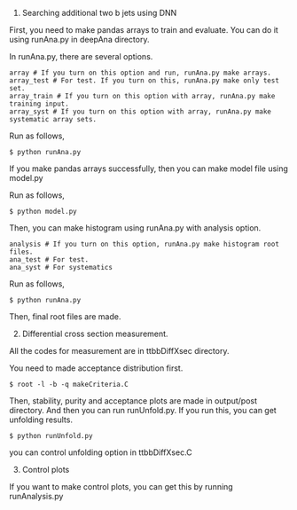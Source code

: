1. Searching additional two b jets using DNN

First, you need to make pandas arrays to train and evaluate. You can do it using runAna.py in deepAna directory.

In runAna.py, there are several options.
~~~
array # If you turn on this option and run, runAna.py make arrays.
array_test # For test. If you turn on this, runAna.py make only test set.
array_train # If you turn on this option with array, runAna.py make training input.
array_syst # If you turn on this option with array, runAna.py make systematic array sets.
~~~

Run as follows,

~~~
$ python runAna.py
~~~

If you make pandas arrays successfully, then you can make model file using model.py

Run as follows,

~~~
$ python model.py
~~~

Then, you can make histogram using runAna.py with analysis option.
~~~
analysis # If you turn on this option, runAna.py make histogram root files.
ana_test # For test.
ana_syst # For systematics
~~~

Run as follows,

~~~
$ python runAna.py
~~~

Then, final root files are made.

2. Differential cross section measurement.

All the codes for measurement are in ttbbDiffXsec directory.

You need to made acceptance distribution first.

~~~
$ root -l -b -q makeCriteria.C
~~~

Then, stability, purity and acceptance plots are made in output/post directory.
And then you can run runUnfold.py. If you run this, you can get unfolding results.

~~~
$ python runUnfold.py
~~~

you can control unfolding option in ttbbDiffXsec.C

3. Control plots

If you want to make control plots, you can get this by running runAnalysis.py




